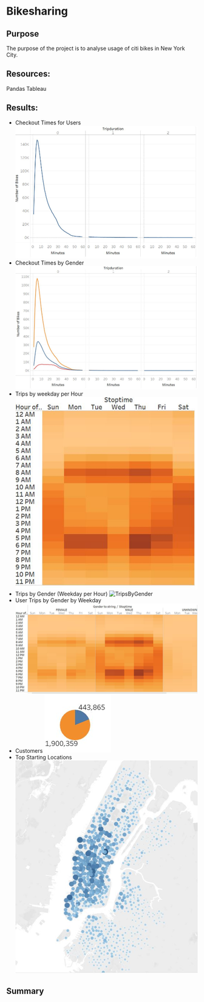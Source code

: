 # Bikesharing

## Purpose

The purpose of the project is to analyse usage of citi bikes in New York City. 

## Resources:

Pandas
Tableau

## Results:
- Checkout Times for Users
 ![checkouttime](https://github.com/11nithin/Bikesharing/blob/main/Resources/Checkout%20Times%20for%20Users.JPG)
- Checkout Times by Gender
 ![checkouttimegender](https://github.com/11nithin/Bikesharing/blob/main/Resources/Checkout%20Times%20by%20Gender.JPG)
- Trips by weekday per Hour
 ![checkoutTimePerHour](https://github.com/11nithin/Bikesharing/blob/main/Resources/Trips%20by%20Weekday%20per%20Hour.JPG)
- Trips by Gender (Weekday per Hour)
 ![TripsByGender]()
- User Trips by Gender by Weekday
 ![Userbygender](https://github.com/11nithin/Bikesharing/blob/main/Resources/Trips%20by%20Gender.JPG)
- Customers
 ![Customers](https://github.com/11nithin/Bikesharing/blob/main/Resources/Customers.JPG)
- Top Starting Locations
 ![StartingLocations](https://github.com/11nithin/Bikesharing/blob/main/Resources/Top%20Starting%20locations.JPG)

## Summary

